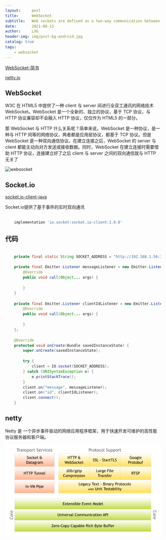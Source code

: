 ```yaml
---
layout:     post
title:      WebSocket
subtitle:   Web sockets are defined as a two-way communication between the servers and the clients, which mean both the parties, communicate and exchange data at the same time.
date:       2021-08-13
author:     LXG
header-img: img/post-bg-android.jpg
catalog: true
tags:
    - websocket
---
```


[WebSocket-简书](https://www.jianshu.com/p/4e80b931cdea)

[netty.io](https://netty.io/)

## WebSocket

W3C 在 HTML5 中提供了一种 client 与 server 间进行全双工通讯的网络技术 WebSocket。WebSocket 是一个全新的、独立的协议，基于 TCP 协议，与 HTTP 协议兼容却不会融入 HTTP 协议，仅仅作为 HTML5 的一部分。

那 WebSocket 与 HTTP 什么关系呢？简单来说，WebSocket 是一种协议，是一种与 HTTP 同等的网络协议，两者都是应用层协议，都基于 TCP 协议。但是 WebSocket 是一种双向通信协议，在建立连接之后，WebSocket 的 server 与 client 都能主动向对方发送或接收数据。同时，WebSocket 在建立连接时需要借助 HTTP 协议，连接建立好了之后 client 与 server 之间的双向通信就与 HTTP 无关了

![websocket](/images/webrtc/websocket.png)

## Socket.io

[socket.io-client-java](https://github.com/socketio/socket.io-client-java)

Socket.io提供了基于事件的实时双向通讯

```gradle

    implementation 'io.socket:socket.io-client:1.0.0'

```

## 代码

```java

    private final static String SOCKET_ADDRESS = "http://192.168.1.56:3000/";

    private final Emitter.Listener messageListener = new Emitter.Listener() {
        @Override
        public void call(Object... args) {

        }
    }

    private final Emitter.Listener clientIdListener = new Emitter.Listener() {
        @Override
        public void call(Object... args) {

        }
    };

    @Override
    protected void onCreate(Bundle savedInstanceState) {
        super.onCreate(savedInstanceState);

        try {
            client = IO.socket(SOCKET_ADDRESS);
        } catch (URISyntaxException e) {
            e.printStackTrace();
        }
        client.on("message", messageListener);
        client.on("id", clientIdListener);
        client.connect();
    }

```

## netty

Netty 是 一个异步事件驱动的网络应用程序框架，用于快速开发可维护的高性能协议服务器和客户端。

![netty_components](/images/network/netty_components.png)




